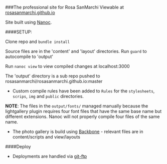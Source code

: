 ###The professional site for Rosa SanMarchi
Viewable at [rosasanmarchi.github.io](http://rosasanmarchi.github.io)


Site built using [Nanoc](http://nanoc.ws). 

####SETUP:

Clone repo and `bundle install`

Source files are in the 'content' and 'layout' directories. Run `guard` to autocompile to 'output'

Run `nanoc view` to view compiled changes at localhost:3000 

The 'output' directory is a sub repo pushed to rosasanmarchi/rosasanmarchi.github.io:master

- Custom compile rules have been added to `Rules` for the `stylesheets`, `scrips`, `img` and `public` directories.

**NOTE**: The files in the `output/fonts/` managed manually because the lightgallery plugin requires four font files that have the same base name but different extensions. Nanoc will not properly compile four files of the same name.

- The photo gallery is build using [Backbone](http://backbonejs.org) - relevant files are in content/scripts and view/layouts

####Deploy
- Deployments are handled via [git-ftp](https://github.com/git-ftp/git-ftp)
